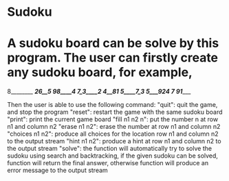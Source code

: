 # Sudoku
# A sudoku board can be solve by this program. The user can firstly create any sudoku board, for example,
8________
___26__5_
__98____4
7_3____2_
____4__81
5____7_3_
_5___924_
___7_____
91_______

Then the user is able to use the following command:
  "quit": quit the game, and stop the program
  "reset": restart the game with the same sudoku board
  "print": print the current game board
  "fill n1 n2 n": put the number n at row n1 and column n2
  "erase n1 n2": erase the number at row n1 and column n2
  "choices n1 n2": produce all choices for the location row n1 and column n2 to the output stream
  "hint n1 n2": produce a hint at row n1 and column n2 to the output stream
  "solve": the function will automatically try to solve the sudoku using search and backtracking, if the given sudoku can be solved, function will return the final answer, otherwise function will produce an error message to the output stream
